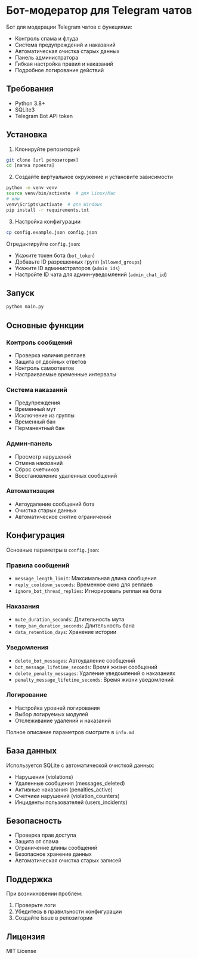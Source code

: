 # Бот-модератор для Telegram чатов

Бот для модерации Telegram чатов с функциями:
- Контроль спама и флуда
- Система предупреждений и наказаний
- Автоматическая очистка старых данных
- Панель администратора
- Гибкая настройка правил и наказаний
- Подробное логирование действий

## Требования
- Python 3.8+
- SQLite3
- Telegram Bot API token

## Установка

1. Клонируйте репозиторий
```bash
git clone [url репозитория]
cd [папка проекта]
```

2. Создайте виртуальное окружение и установите зависимости
```bash
python -m venv venv
source venv/bin/activate  # для Linux/Mac
# или
venv\Scripts\activate  # для Windows
pip install -r requirements.txt
```

3. Настройка конфигурации
```bash
cp config.example.json config.json
```

Отредактируйте `config.json`:
- Укажите токен бота (`bot_token`)
- Добавьте ID разрешенных групп (`allowed_groups`)
- Укажите ID администраторов (`admin_ids`)
- Настройте ID чата для админ-уведомлений (`admin_chat_id`)

## Запуск

```bash
python main.py
```

## Основные функции

### Контроль сообщений
- Проверка наличия реплаев
- Защита от двойных ответов
- Контроль самоответов
- Настраиваемые временные интервалы

### Система наказаний
- Предупреждения
- Временный мут
- Исключение из группы
- Временный бан
- Перманентный бан

### Админ-панель
- Просмотр нарушений
- Отмена наказаний
- Сброс счетчиков
- Восстановление удаленных сообщений

### Автоматизация
- Автоудаление сообщений бота
- Очистка старых данных
- Автоматическое снятие ограничений

## Конфигурация

Основные параметры в `config.json`:

### Правила сообщений
- `message_length_limit`: Максимальная длина сообщения
- `reply_cooldown_seconds`: Временное окно для реплаев
- `ignore_bot_thread_replies`: Игнорировать реплаи на бота

### Наказания
- `mute_duration_seconds`: Длительность мута
- `temp_ban_duration_seconds`: Длительность бана
- `data_retention_days`: Хранение истории

### Уведомления
- `delete_bot_messages`: Автоудаление сообщений
- `bot_message_lifetime_seconds`: Время жизни сообщений
- `delete_penalty_messages`: Удаление уведомлений о наказаниях
- `penalty_message_lifetime_seconds`: Время жизни уведомлений

### Логирование
- Настройка уровней логирования
- Выбор логируемых модулей
- Отслеживание удалений и наказаний

Полное описание параметров смотрите в `info.md`

## База данных

Используется SQLite с автоматической очисткой данных:
- Нарушения (violations)
- Удаленные сообщения (messages_deleted)
- Активные наказания (penalties_active)
- Счетчики нарушений (violation_counters)
- Инциденты пользователей (users_incidents)

## Безопасность

- Проверка прав доступа
- Защита от спама
- Ограничение длины сообщений
- Безопасное хранение данных
- Автоматическая очистка старых записей

## Поддержка

При возникновении проблем:
1. Проверьте логи
2. Убедитесь в правильности конфигурации
3. Создайте issue в репозитории

## Лицензия

MIT License 